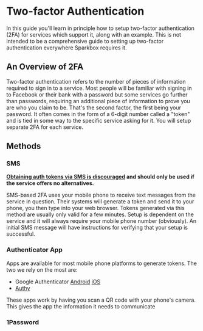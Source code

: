 # Two-factor Authentication
In this guide you'll learn in principle how to setup two-factor authentication (2FA) for services which support it, along with an example. This is not intended to be a comprehensive guide to setting up two-factor authentication everywhere Sparkbox requires it.

## An Overview of 2FA
Two-factor authentication refers to the number of pieces of information required to sign in to a service. Most people will be familiar with signing in to Facebook or their bank with a password but some services go further than passwords, requiring an additional piece of information to prove you are who you claim to be. That's the second factor, the first being your password. It often comes in the form of a 6-digit number called a "token" and is tied in some way to the specific service asking for it. You will setup separate 2FA for each service.

## Methods

### SMS

__[Obtaining auth tokens via SMS is discouraged][nist-out-of-band-verifiers] and should only be used if the service offers no alternatives.__

SMS-based 2FA uses your mobile phone to receive text messages from the service in question. Their systems will generate a token and send it to your phone, you then type into your web browser. Tokens generated via this method are usually only valid for a few minutes. Setup is dependent on the service and it will always require your mobile phone number (obviously). An initial SMS message will have instructions for verifying that your setup is successful.

### Authenticator App

Apps are available for most mobile phone platforms to generate tokens. The two we rely on the most are:

* Google Authenticator [Android][ga-play-store] [iOS][ga-app-store]
* [Authy][authy-website]

These apps work by having you scan a QR code with your phone's camera. This gives the app the information it needs to communicate

### 1Password

[nist-out-of-band-verifiers]: https://github.com/usnistgov/800-63-3/blob/033fac493fd132cd6281b58ea7e430c0c222e40c/sp800-63b/sec5_authenticators.md#5132-out-of-band-verifiers
[authy-website]: https://www.authy.com/
[ga-play-store]: https://play.google.com/store/apps/details?id=com.google.android.apps.authenticator2&hl=en
[ga-app-store]: https://itunes.apple.com/us/app/google-authenticator/id388497605?mt=8
